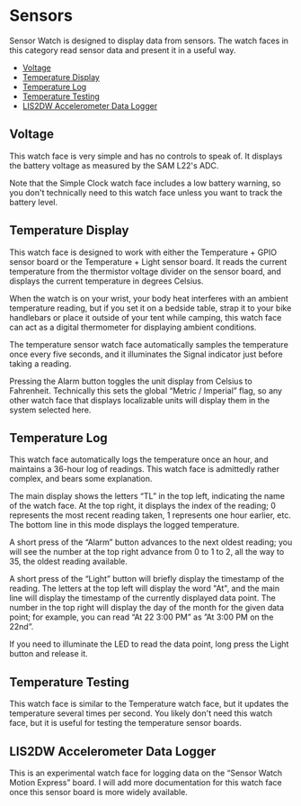 Sensors
=======

Sensor Watch is designed to display data from sensors. The watch faces in this category read sensor data and present it in a useful way.

* [Voltage](#voltage)
* [Temperature Display](#temperature-display)
* [Temperature Log](#temperature-log)
* [Temperature Testing](#temperature-testing)
* [LIS2DW Accelerometer Data Logger](#lis2dw-accelerometer-data-logger)

Voltage
-------

This watch face is very simple and has no controls to speak of. It displays the battery voltage as measured by the SAM L22's ADC.

Note that the Simple Clock watch face includes a low battery warning, so you don't technically need to this watch face unless you want to track the battery level.

Temperature Display
-------------------

This watch face is designed to work with either the Temperature + GPIO sensor board or the Temperature + Light sensor board. It reads the current temperature from the thermistor voltage divider on the sensor board, and displays the current temperature in degrees Celsius.

When the watch is on your wrist, your body heat interferes with an ambient temperature reading, but if you set it on a bedside table, strap it to your bike handlebars or place it outside of your tent while camping, this watch face can act as a digital thermometer for displaying ambient conditions.

The temperature sensor watch face automatically samples the temperature once every five seconds, and it illuminates the Signal indicator just before taking a reading.

Pressing the Alarm button toggles the unit display from Celsius to Fahrenheit. Technically this sets the global “Metric / Imperial” flag, so any other watch face that displays localizable units will display them in the system selected here.

Temperature Log
---------------

This watch face automatically logs the temperature once an hour, and maintains a 36-hour log of readings. This watch face is admittedly rather complex, and bears some explanation.

The main display shows the letters “TL” in the top left, indicating the name of the watch face. At the top right, it displays the index of the reading; 0 represents the most recent reading taken, 1 represents one hour earlier, etc. The bottom line in this mode displays the logged temperature.

A short press of the “Alarm” button advances to the next oldest reading; you will see the number at the top right advance from 0 to 1 to 2, all the way to 35, the oldest reading available.

A short press of the “Light” button will briefly display the timestamp of the reading. The letters at the top left will display the word "At", and the main line will display the timestamp of the currently displayed data point. The number in the top right will display the day of the month for the given data point; for example, you can read “At 22 3:00 PM” as ”At 3:00 PM on the 22nd”.

If you need to illuminate the LED to read the data point, long press the Light button and release it.

Temperature Testing
-------------------

This watch face is similar to the Temperature watch face, but it updates the temperature several times per second. You likely don't need this watch face, but it is useful for testing the temperature sensor boards.

LIS2DW Accelerometer Data Logger
--------------------------------

This is an experimental watch face for logging data on the “Sensor Watch Motion Express” board. I will add more documentation for this watch face once this sensor board is more widely available.
